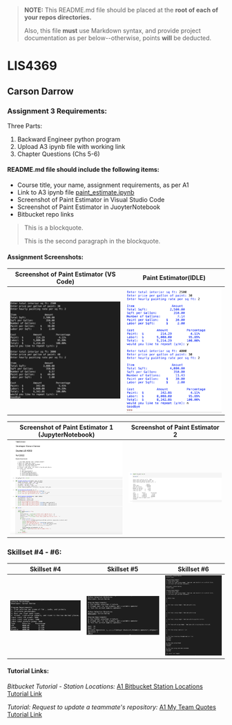 > **NOTE:** This README.md file should be placed at the **root of each of your repos directories.**
>
>Also, this file **must** use Markdown syntax, and provide project documentation as per below--otherwise, points **will** be deducted.
>

# LIS4369

## Carson Darrow

### Assignment 3 Requirements:

Three Parts:

1. Backward Engineer python program 
2. Upload A3 ipynb file with working link
3. Chapter Questions (Chs 5-6)

#### README.md file should include the following items:

* Course title, your name, assignment requirements, as per A1
* Link to A3 ipynb file [paint_estimate.ipynb](a3_painting_estimator/paint_estimate.ipynb)
* Screenshot of Paint Estimator in Visual Studio Code
* Screenshot of Paint Estimator in JuoyterNotebook 
* Bitbucket repo links

> This is a blockquote.
> 
> This is the second paragraph in the blockquote.
>


#### Assignment Screenshots:


| Screenshot of Paint Estimator (VS Code) | Paint Estimator(IDLE) | 
| -------------- | --------------|
| ![Paint Estimator](img/paint_estimate.png) | ![Paint Estimator ](img/paintIdle.png) |


| Screenshot of Paint Estimator 1 (JupyterNotebook) | Screenshot of Paint Estimator 2 |
| -------------- | --------------|
| ![Paint Estimator 1](img/ipynb1.png) | ![Paint Estimator 2](img/ipynb2.png) |



### Skillset #4 - #6:

| Skillset #4 | Skillset #5 | Skillset #6 |
| -------------- | --------------| -------------- |
| ![Skillset #4](img/ss4.png) | ![Skillset #5](img/ss5.png) | ![Skillset #6](img/ss6.png) |

#### Tutorial Links:

*Bitbucket Tutorial - Station Locations:*
[A1 Bitbucket Station Locations Tutorial Link](https://bitbucket.org/cbd19a/bitbucketstationlocations/ "Bitbucket Station Locations")

*Tutorial: Request to update a teammate's repository:*
[A1 My Team Quotes Tutorial Link](https://bitbucket.org/username/myteamquotes/ "My Team Quotes Tutorial")

